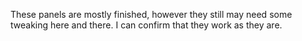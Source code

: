 These panels are mostly finished, however they still may need some tweaking here and there. I can confirm that they work as they are.
